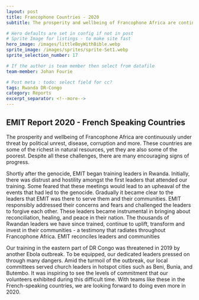 ```yaml
---
layout: post
title: Francophone Countries - 2020
subtitle: The prosperity and wellbeing of Francophone Africa are continuously under threat by political unrest

# Hero defaults are set in config if not in post
# Sprite Image for listings - to make site fast
hero_image: /images/littleBoyWithBible.webp
sprite_image: /images/sprites/sprite-Set1.webp
sprite_selection_number: 17

# If the author is team member then select from datafile
team-member: Johan Fourie

# Post meta : todo: select field for cc?
tags: Rwanda DR-Congo
category: Reports
excerpt_separator: <!--more-->
---
```


## EMIT Report 2020 - French Speaking Countries

The prosperity and wellbeing of Francophone Africa are continuously under threat by political unrest, disease, corruption and more. These countries are some of the richest in natural resources, yet they are also some of the poorest. Despite all these challenges, there are many encouraging signs of progress.

Shortly after the genocide, EMIT began training leaders in Rwanda. Initially, there was distrust and hostility amongst the first leaders that attended our training. Some feared that these meetings would lead to an upheaval of the events that had led to the genocide. Gradually it became clear to the leaders that EMIT was there to serve them and their communities. EMIT responsibly addressed their concerns and fears and challenged the leaders to forgive each other. These leaders became instrumental in bringing about reconciliation, healing, and peace in their nation. The thousands of Rwandan leaders we have since trained, continue to uplift, transform and invest in their communities - a testimony that radiates throughout Francophone Africa. EMIT reconciles leaders and communities

Our training in the eastern part of DR Congo was threatened in 2019 by another Ebola outbreak. To be equipped, our dedicated leaders pressed on through many dangers. Amid the turmoil of the outbreak, our local committees served church
leaders in hotspot cities such as Beni, Bunia, and Butembo. It was inspiring to see the levels of commitment that our volunteers exhibited during this difficult time. With teams like these in the French-speaking countries, we are looking forward to doing even more in 2020.